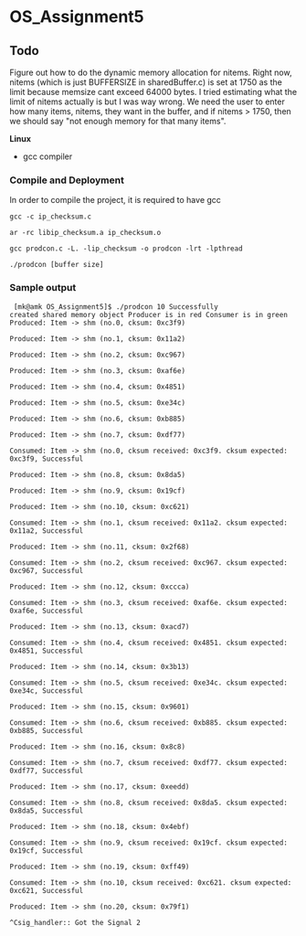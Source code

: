 # OS_Assignment5

## Todo
Figure out how to do the dynamic memory allocation for nitems. Right now, nitems (which is just BUFFERSIZE in sharedBuffer.c) is set at 1750 as the limit because memsize cant exceed 64000 bytes. I tried estimating what the limit of nitems actually is but I was way wrong. We need the user to enter how many items, nitems, they want in the buffer, and if nitems > 1750, then we should say "not enough memory for that many items". 



**Linux**
- gcc compiler


### Compile and Deployment
In order to compile the project, it is required to have gcc

```
gcc -c ip_checksum.c 

ar -rc libip_checksum.a ip_checksum.o

gcc prodcon.c -L. -lip_checksum -o prodcon -lrt -lpthread

./prodcon [buffer size]

```

### Sample output
<pred><code>
 [mk@amk OS_Assignment5]$ ./prodcon 10
Successfully created shared memory object 
 Producer is in red 
 Consumer is in green 
Produced: Item -> shm (no.0, cksum: 0xc3f9)  
Produced: Item -> shm (no.1, cksum: 0x11a2)  
Produced: Item -> shm (no.2, cksum: 0xc967)  
Produced: Item -> shm (no.3, cksum: 0xaf6e)  
Produced: Item -> shm (no.4, cksum: 0x4851)  
Produced: Item -> shm (no.5, cksum: 0xe34c)  
Produced: Item -> shm (no.6, cksum: 0xb885)  
Produced: Item -> shm (no.7, cksum: 0xdf77)  
Consumed: Item -> shm (no.0, cksum received: 0xc3f9. cksum expected: 0xc3f9, Successful  
Produced: Item -> shm (no.8, cksum: 0x8da5)  
Produced: Item -> shm (no.9, cksum: 0x19cf)  
Produced: Item -> shm (no.10, cksum: 0xc621)  
Consumed: Item -> shm (no.1, cksum received: 0x11a2. cksum expected: 0x11a2, Successful  
Produced: Item -> shm (no.11, cksum: 0x2f68)  
Consumed: Item -> shm (no.2, cksum received: 0xc967. cksum expected: 0xc967, Successful  
Produced: Item -> shm (no.12, cksum: 0xccca)  
Consumed: Item -> shm (no.3, cksum received: 0xaf6e. cksum expected: 0xaf6e, Successful  
Produced: Item -> shm (no.13, cksum: 0xacd7)  
Consumed: Item -> shm (no.4, cksum received: 0x4851. cksum expected: 0x4851, Successful  
Produced: Item -> shm (no.14, cksum: 0x3b13)  
Consumed: Item -> shm (no.5, cksum received: 0xe34c. cksum expected: 0xe34c, Successful  
Produced: Item -> shm (no.15, cksum: 0x9601)  
Consumed: Item -> shm (no.6, cksum received: 0xb885. cksum expected: 0xb885, Successful  
Produced: Item -> shm (no.16, cksum: 0x8c8)  
Consumed: Item -> shm (no.7, cksum received: 0xdf77. cksum expected: 0xdf77, Successful  
Produced: Item -> shm (no.17, cksum: 0xeedd)  
Consumed: Item -> shm (no.8, cksum received: 0x8da5. cksum expected: 0x8da5, Successful  
Produced: Item -> shm (no.18, cksum: 0x4ebf)  
Consumed: Item -> shm (no.9, cksum received: 0x19cf. cksum expected: 0x19cf, Successful  
Produced: Item -> shm (no.19, cksum: 0xff49)  
Consumed: Item -> shm (no.10, cksum received: 0xc621. cksum expected: 0xc621, Successful  
Produced: Item -> shm (no.20, cksum: 0x79f1)  
^Csig_handler:: Got the Signal 2 
  </code></pre>
